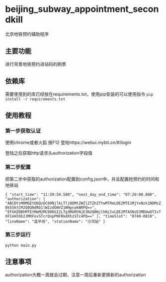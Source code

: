 # beijing_subway_appointment_secondkill
北京地铁预约辅助程序



## 主要功能

进行背景地铁预约进站码的刷票



## 依赖库

 需要使用到的库已经放在requirements.txt，使用pip安装的可以使用指令
`pip install -r requirements.txt` 



## 使用教程

### 第一步获取认证

使用chrome或者火狐 按F12   登陆https://webui.mybti.cn/#/login 

登陆之后获取http请求头authorization字段值

### 第二步配置

把第二步中获取的authorization配置到config.json中，并且配置抢预约的时间和地铁站

`{
  "start_time": "11:59:59.500",
  "next_day_end_time": "07:20:00.000",
  "authorization": [
    "ABCDYzM0MGEtODQzOC00NjlkLTljODMtZWZlZTZhZTYwMTRmLDE2MTE1MjYxNzk1NDMsZ0k5SktCM2Q0Q0dRb1lWZzdGWVZ1WHpnakNRPQ==",
    "EFGHZDBhMTEtMmM2MC00OGI2LTg3MGMtNjE3N2Q0NjlhNjIxLDE2MTA5NzE3MDUwOTIsTXFIeHlKb2JMRFovSTcrQnpPNFRkdXhzSTc4PQ=="
  ],
  "timeSlot": "0740-0810",
  "lineName": "昌平线",
  "stationName": "沙河站"
}`



### 第三步运行

`python main.py`



## 注意事项

authorization大概一周就会过期，注意一周后重新更换新的authorization